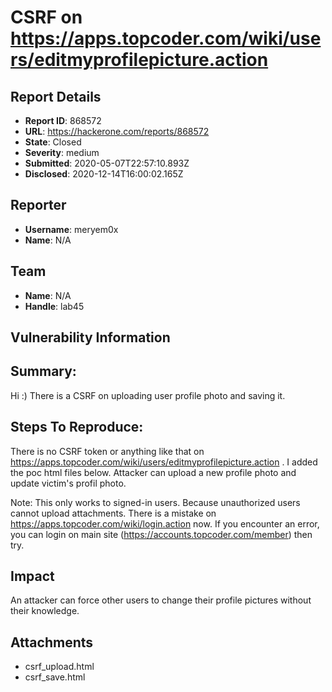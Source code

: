# CSRF on https://apps.topcoder.com/wiki/users/editmyprofilepicture.action

## Report Details
- **Report ID**: 868572
- **URL**: https://hackerone.com/reports/868572
- **State**: Closed
- **Severity**: medium
- **Submitted**: 2020-05-07T22:57:10.893Z
- **Disclosed**: 2020-12-14T16:00:02.165Z

## Reporter
- **Username**: meryem0x
- **Name**: N/A

## Team
- **Name**: N/A
- **Handle**: lab45

## Vulnerability Information
## Summary:
Hi :) There is a CSRF on uploading user profile photo and saving it.

## Steps To Reproduce:
There is no CSRF token or anything like that on https://apps.topcoder.com/wiki/users/editmyprofilepicture.action . I added the poc html files below. Attacker can upload a new profile photo and update victim's profil photo.

Note: This only works to signed-in users. Because unauthorized users cannot upload attachments. There is a mistake on https://apps.topcoder.com/wiki/login.action now. If you encounter an error, you can login on main site (https://accounts.topcoder.com/member) then try.

## Impact

An attacker can force other users to change their profile pictures without their knowledge.

## Attachments
- csrf_upload.html
- csrf_save.html
